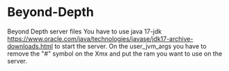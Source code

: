 # Beyond-Depth
Beyond Depth server files
You have to use java 17-jdk https://www.oracle.com/java/technologies/javase/jdk17-archive-downloads.html to start the server.
On the user_jvm_args you have to remove the "#" symbol on the Xmx and put the ram you want to use on the server.
